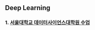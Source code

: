 ## Deep Learning


### 1. [서울대학교 데이터사이언스대학원 수업](https://www.youtube.com/playlist?list=PL0E_1UqNACXD5trR4II4ltJ0dBBt0ztTV)
  
